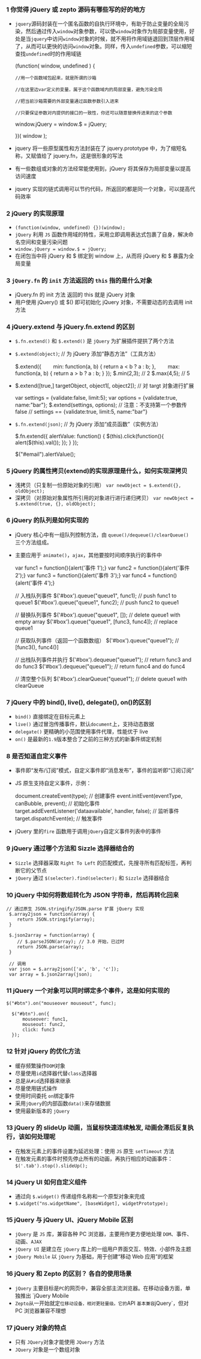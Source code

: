 ### 1 你觉得 jQuery 或 zepto 源码有哪些写的好的地方

- `jquery`源码封装在一个匿名函数的自执行环境中，有助于防止变量的全局污染，然后通过传入`window`对象参数，可以使`window`对象作为局部变量使用，好处是当`jquery`中访问`window`对象的时候，就不用将作用域链退回到顶层作用域了，从而可以更快的访问`window`对象。同样，传入`undefined`参数，可以缩短查找`undefined`时的作用域链

  (function( window, undefined ) {

      //用一个函数域包起来，就是所谓的沙箱

      //在这里边var定义的变量，属于这个函数域内的局部变量，避免污染全局

      //把当前沙箱需要的外部变量通过函数参数引入进来

      //只要保证参数对内提供的接口的一致性，你还可以随意替换传进来的这个参数

  window.jQuery = window.$ = jQuery;

  })( window );

- jquery 将一些原型属性和方法封装在了 jquery.prototype 中，为了缩短名称，又赋值给了 jquery.fn，这是很形象的写法

- 有一些数组或对象的方法经常能使用到，jQuery 将其保存为局部变量以提高访问速度

- jquery 实现的链式调用可以节约代码，所返回的都是同一个对象，可以提高代码效率

### 2 jQuery 的实现原理

- `(function(window, undefined) {})(window);`
- `jQuery` 利用 `JS` 函数作用域的特性，采用立即调用表达式包裹了自身，解决命名空间和变量污染问题
- `window.jQuery = window.$ = jQuery;`
- 在闭包当中将 jQuery 和 $ 绑定到 window 上，从而将 jQuery 和 $ 暴露为全局变量

### 3 `jQuery.fn` 的 `init` 方法返回的 `this` 指的是什么对象

- jQuery.fn 的 init 方法 返回的 this 就是 jQuery 对象
- 用户使用 jQuery() 或 $() 即可初始化 jQuery 对象，不需要动态的去调用 init 方法

### 4 jQuery.extend 与 jQuery.fn.extend 的区别

- `$.fn.extend()` 和 `$.extend()` 是 `jQuery` 为扩展插件提拱了两个方法

- `$.extend(object)`; // 为 jQuery 添加“静态方法”（工具方法）

  $.extend({
   　　min: function(a, b) { return a < b ? a : b; },
   　　max: function(a, b) { return a > b ? a : b; }
   });
   $.min(2,3); // 2
  $.max(4,5); // 5

- $.extend(\[true,\] targetObject, object1\[, object2\]); // 对 targt 对象进行扩展

  var settings = {validate:false, limit:5};
  var options = {validate:true, name:"bar"};
  $.extend(settings, options); // 注意：不支持第一个参数传 false
  // settings == {validate:true, limit:5, name:"bar"}

- `$.fn.extend(json)`; // 为 jQuery 添加“成员函数”（实例方法）

  $.fn.extend({
      alertValue: function() {
         $(this).click(function(){
           alert($(this).val());
  });
  }
  });

  $("#email").alertValue();

### 5 jQuery 的属性拷贝(extend)的实现原理是什么，如何实现深拷贝

- 浅拷贝（只复制一份原始对象的引用） `var newObject = $.extend({}, oldObject);`
- 深拷贝（对原始对象属性所引用的对象进行进行递归拷贝） `var newObject = $.extend(true, {}, oldObject);`

### 6 jQuery 的队列是如何实现的

- jQuery 核心中有一组队列控制方法，由 `queue()/dequeue()/clearQueue()` 三个方法组成。

- 主要应用于 `animate()`，`ajax`，其他要按时间顺序执行的事件中

  var func1 = function(){alert('事件 1');}
  var func2 = function(){alert('事件 2');}
  var func3 = function(){alert('事件 3');}
  var func4 = function(){alert('事件 4');}

  // 入栈队列事件
  $('#box').queue("queue1", func1);  // push func1 to queue1
   $('#box').queue("queue1", func2); // push func2 to queue1

  // 替换队列事件
  $('#box').queue("queue1", []);  // delete queue1 with empty array
   $('#box').queue("queue1", [func3, func4]); // replace queue1

  // 获取队列事件（返回一个函数数组）
  $('#box').queue("queue1"); // [func3(), func4()]

  // 出栈队列事件并执行
  $('#box').dequeue("queue1"); // return func3 and do func3
   $('#box').dequeue("queue1"); // return func4 and do func4

  // 清空整个队列
  $('#box').clearQueue("queue1"); // delete queue1 with clearQueue

### 7 jQuery 中的 bind(), live(), delegate(), on()的区别

- `bind()` 直接绑定在目标元素上
- `live()` 通过冒泡传播事件，默认`document`上，支持动态数据
- `delegate()` 更精确的小范围使用事件代理，性能优于 live
- `on()` 是最新的`1.9`版本整合了之前的三种方式的新事件绑定机制

### 8 是否知道自定义事件

- 事件即“发布/订阅”模式，自定义事件即“消息发布”，事件的监听即“订阅订阅”

- JS 原生支持自定义事件，示例：

  document.createEvent(type); // 创建事件
  event.initEvent(eventType, canBubble, prevent); // 初始化事件
  target.addEventListener('dataavailable', handler, false); // 监听事件
  target.dispatchEvent(e); // 触发事件

- jQuery 里的`fire` 函数用于调用`jQuery`自定义事件列表中的事件

### 9 jQuery 通过哪个方法和 Sizzle 选择器结合的

- `Sizzle` 选择器采取 `Right To Left` 的匹配模式，先搜寻所有匹配标签，再判断它的父节点
- `jQuery` 通过 `$(selecter).find(selecter);` 和 `Sizzle` 选择器结合

### 10 jQuery 中如何将数组转化为 JSON 字符串，然后再转化回来

    // 通过原生 JSON.stringify/JSON.parse 扩展 jQuery 实现
     $.array2json = function(array) {
        return JSON.stringify(array);
     }

     $.json2array = function(array) {
        // $.parseJSON(array); // 3.0 开始，已过时
        return JSON.parse(array);
     }

     // 调用
     var json = $.array2json(['a', 'b', 'c']);
     var array = $.json2array(json);

### 11 jQuery 一个对象可以同时绑定多个事件，这是如何实现的

    $("#btn").on("mouseover mouseout", func);

      $("#btn").on({
          mouseover: func1,
          mouseout: func2,
          click: func3
      });

### 12 针对 jQuery 的优化方法

- 缓存频繁操作`DOM`对象
- 尽量使用`id`选择器代替`class`选择器
- 总是从`#id`选择器来继承
- 尽量使用链式操作
- 使用时间委托 `on`绑定事件
- 采用`jQuery`的内部函数`data()`来存储数据
- 使用最新版本的 `jQuery`

### 13 jQuery 的 slideUp 动画，当鼠标快速连续触发, 动画会滞后反复执行，该如何处理呢

- 在触发元素上的事件设置为延迟处理：使用 `JS` 原生 `setTimeout` 方法
- 在触发元素的事件时预先停止所有的动画，再执行相应的动画事件：`$('.tab').stop().slideUp();`

### 14 jQuery UI 如何自定义组件

- 通过向 `$.widget()` 传递组件名称和一个原型对象来完成
- `$.widget("ns.widgetName", [baseWidget], widgetPrototype);`

### 15 jQuery 与 jQuery UI、jQuery Mobile 区别

- `jQuery` 是 `JS` 库，兼容各种 PC 浏览器，主要用作更方便地处理 `DOM`、事件、动画、`AJAX`
- `jQuery UI` 是建立在 `jQuery` 库上的一组用户界面交互、特效、小部件及主题
- `jQuery Mobile` 以 `jQuery` 为基础，用于创建“移动 Web 应用”的框架

### 16 jQuery 和 Zepto 的区别？ 各自的使用场景

- `jQuery` 主要目标是`PC`的网页中，兼容全部主流浏览器。在移动设备方面，单独推出 \`jQuery Mobile
- `Zepto`从一开始就定`位移动设备，相对更轻量级。它的`API `基本兼容`jQuery\`，但对 PC 浏览器兼容不理想

### 17 jQuery 对象的特点

- 只有 `JQuery`对象才能使用 `JQuery` 方法
- `JQuery` 对象是一个数组对象
